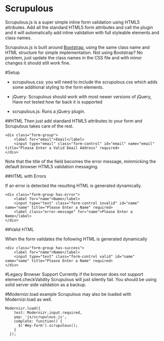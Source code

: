 Scrupulous
=======

Scrupulous.js is a super simple inline form validation using HTML5 attributes. Add all the standard HTML5 form attributes and call the plugin and it will automatically add inline validation with full styleable elements and class names. 

Scrupulous.js is built around [Bootstrap](http://getbootstrap.com/), using the same class name and HTML structure for simple implementation. Not using Bootstrap? No problem, just update the class names in the CSS file and with minor changes it should still work fine. 

#Setup
* scrupulous.css: you will need to include the scrupulous.css which adds some additional styling to the form elements. 
* jQuery: Scrupulous should work with most newer versions of jQuery, Have not tested how far back it is supported
* scrupulous.js: Runs a jQuery plugin. 

	<script>
		$(function(){
			$('.my-form').scrupulous();	
		});
	</script>

##HTML
Then just add standard HTML5 attributes to your form and Scrupulous takes care of the rest. 

	<div class="form-group">
		<label for="email">Email</label>
		<input type="email" class="form-control" id="email" name="email" title="Please Enter a Valid Email Address" required>
    </div>

Note that the title of the field becomes the error message, mimmicking the default browser HTML5 validation messaging.

##HTML with Errors

If an error is detected the resulting HTML is generated dynamically.

	<div class="form-group has-error">
		<label for="name">Name</label>
		<input type="text" class="form-control invalid" id="name" name="name" title="Please Enter a Name" required>
    	<label class="error-message" for="name">Please Enter a Name</label>
    </div>

##Valid HTML

When the form validates the following HTML is generated dynamically 

	<div class="form-group has-success">
		<label for="name">Name</label>
		<input type="text" class="form-control valid" id="name" name="name" title="Please Enter a Name" required>
	</div>

#Legacy Browser Support
Currently if the browser does not support element.checkValidity Scrupulous will just silently fail. You should be using solid server side validation as a backup. 

#Modernizr.load example
Scrupulous may also be loaded with Modernizr.load as well. 

	Modernizr.load({
	    test: Modernizr.input.required,
	    yep: 'js/scrupulous.js',
	    complete: function() {
	      $('#my-form').scrupulous();
	    }
	  });

